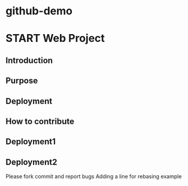 # github-demo
# START Web Project
## Introduction
## Purpose
## Deployment
## How to contribute
## Deployment1
## Deployment2


Please fork commit and report bugs
Adding a line for rebasing example
